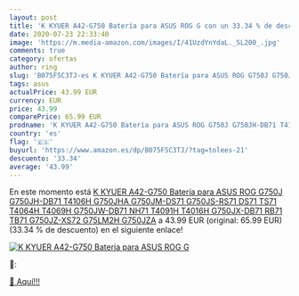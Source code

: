 ```yaml
---
layout: post
title: 'K KYUER A42-G750 Batería para ASUS ROG G con un 33.34 % de descuento'
date: 2020-07-23 22:33:40
image: 'https://m.media-amazon.com/images/I/41UzdYnYdaL._SL200_.jpg'
comments: true
category: ofertas
author: ring
slug: 'B075F5C3TJ-es K KYUER A42-G750 Batería para ASUS ROG G750J G750JH-DB71...'
tags: asus
actualPrice: 43.99 EUR
currency: EUR
price: 43.99
comparePrice: 65.99 EUR
prodname: 'K KYUER A42-G750 Batería para ASUS ROG G750J G750JH-DB71 T4106H G750JHA G750JM-DS71 G750JS-RS71 DS71 TS71 T4064H T4069H G750JW-DB71 NH71 T4091H T4016H G750JX-DB71 RB71 TB71 G750JZ-XS72 G75LM2H G750JZA'
country: 'es'
flag: '🇪🇸'
buyurl: 'https://www.amazon.es/dp/B075F5C3TJ/?tag=tolees-21'
descuento: '33.34'
average: '43.99'
---
```


En este momento está [K KYUER A42-G750 Batería para ASUS ROG G750J G750JH-DB71 T4106H G750JHA G750JM-DS71 G750JS-RS71 DS71 TS71 T4064H T4069H G750JW-DB71 NH71 T4091H T4016H G750JX-DB71 RB71 TB71 G750JZ-XS72 G75LM2H G750JZA](https://www.amazon.es/dp/B075F5C3TJ/?tag=tolees-21) a 43.99 EUR (original: 65.99 EUR) (33.34 %  de descuento) en el siguiente enlace!

[![K KYUER A42-G750 Batería para ASUS ROG G](https://m.media-amazon.com/images/I/41UzdYnYdaL._SL200_.jpg)](https://www.amazon.es/dp/B075F5C3TJ/?tag=tolees-21)

🔎:


[🛒 Aquí!!!](https://www.amazon.es/dp/B075F5C3TJ/?tag=tolees-21)
